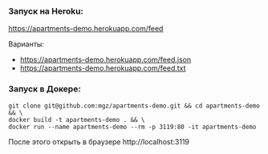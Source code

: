### Запуск на Heroku:
https://apartments-demo.herokuapp.com/feed

Варианты:
* https://apartments-demo.herokuapp.com/feed.json
* https://apartments-demo.herokuapp.com/feed.txt

### Запуск в Докере:
```
git clone git@github.com:mgz/apartments-demo.git && cd apartments-demo && \
docker build -t apartments-demo . && \
docker run --name apartments-demo --rm -p 3119:80 -it apartments-demo
```
После этого открыть в браузере http://localhost:3119